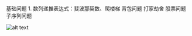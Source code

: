 基础问题
    1. 数列递推表达式：斐波那契数、爬楼梯
背包问题
打家劫舍
股票问题
子序列问题

![alt text](https://file1.kamacoder.com/i/algo/%E5%8A%A8%E6%80%81%E8%A7%84%E5%88%92-%E6%80%BB%E7%BB%93%E5%A4%A7%E7%BA%B21.jpg)

